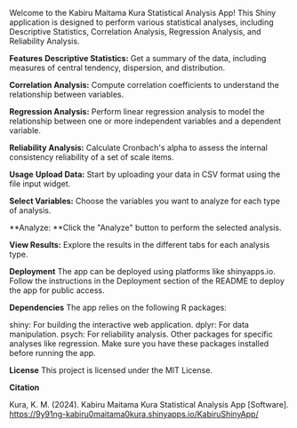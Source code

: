 Welcome to the Kabiru Maitama Kura Statistical Analysis App! This Shiny application is designed to perform various statistical analyses, including Descriptive Statistics, Correlation Analysis, Regression Analysis, and Reliability Analysis.

**Features**
**Descriptive Statistics:** Get a summary of the data, including measures of central tendency, dispersion, and distribution.

**Correlation Analysis:** Compute correlation coefficients to understand the relationship between variables.

**Regression Analysis:** Perform linear regression analysis to model the relationship between one or more independent variables and a dependent variable.

**Reliability Analysis:** Calculate Cronbach's alpha to assess the internal consistency reliability of a set of scale items.

**Usage**
**Upload Data:** Start by uploading your data in CSV format using the file input widget.

**Select Variables:** Choose the variables you want to analyze for each type of analysis.

**Analyze: **Click the "Analyze" button to perform the selected analysis.

**View Results:** Explore the results in the different tabs for each analysis type.

**Deployment**
The app can be deployed using platforms like shinyapps.io. Follow the instructions in the Deployment section of the README to deploy the app for public access.

**Dependencies**
The app relies on the following R packages:

shiny: For building the interactive web application.
dplyr: For data manipulation.
psych: For reliability analysis.
Other packages for specific analyses like regression.
Make sure you have these packages installed before running the app.

**License**
This project is licensed under the MIT License.

**Citation**

Kura, K. M. (2024). Kabiru Maitama Kura Statistical Analysis App [Software]. https://9y91ng-kabiru0maitama0kura.shinyapps.io/KabiruShinyApp/
